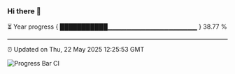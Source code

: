 ### Hi there 👋

⏳ Year progress { ███████████▁▁▁▁▁▁▁▁▁▁▁▁▁▁▁▁▁▁▁ } 38.77 %

---

⏰ Updated on Thu, 22 May 2025 12:25:53 GMT

![Progress Bar CI](https://github.com/code-lakshay/GitHub-Actions-Demo/workflows/Progress%20Bar%20CI/badge.svg)
